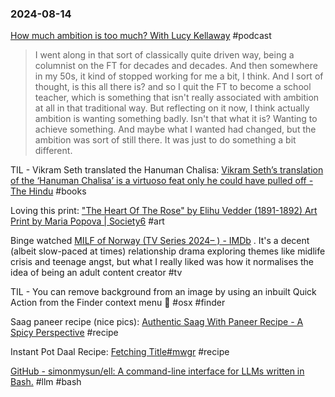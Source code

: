 ### 2024-08-14

[How much ambition is too much? With Lucy Kellaway](https://www.ft.com/content/b94ba6e6-9a51-4c08-9ae1-1df189e9f0e8) #podcast

> I went along in that sort of classically quite driven way, being a columnist on the FT for decades and decades. And then somewhere in my 50s, it kind of stopped working for me a bit, I think. And I sort of thought, is this all there is? and so I quit the FT to become a school teacher, which is something that isn't really associated with ambition at all in that traditional way. But reflecting on it now, I think actually ambition is wanting something badly. Isn't that what it is? Wanting to achieve something. And maybe what I wanted had changed, but the ambition was sort of still there. It was just to do something a bit different.

TIL - Vikram Seth translated the Hanuman Chalisa: [Vikram Seth’s translation of the ‘Hanuman Chalisa’ is a virtuoso feat only he could have pulled off - The Hindu](https://www.thehindu.com/books/book-review-the-hanuman-chalisa-vikram-seth-translation-hindu-devotional-hymn-india/article68487719.ece?pnespid=pLJ_U3xFZaRGg_DF.ym.Co2N7hyxTJQqLfGwn_pyqhNmIASDpiCAkvCtDJuIpPhFrkJHugDOyQ) #books

Loving this print: ["The Heart Of The Rose" by Elihu Vedder (1891-1892) Art Print by Maria Popova | Society6](https://society6.com/product/the-heart-of-the-rose-by-elihu-vedder-1891-1892_print?sku=s6-28492585p4a1v3) #art

Binge watched [MILF of Norway (TV Series 2024– ) - IMDb](https://www.imdb.com/title/tt32424747/) . It's a  decent (albeit slow-paced at times) relationship drama exploring themes like midlife crisis and teenage angst, but what I really liked was how it normalises the idea of being an adult content creator #tv

TIL - You can remove background from an image by using an inbuilt Quick Action from the Finder context menu 🤯 #osx #finder

Saag paneer recipe (nice pics): [Authentic Saag With Paneer Recipe - A Spicy Perspective](https://www.aspicyperspective.com/creamy-saag-paneer-recipe/#wprm-recipe-video-container-63958) #recipe

Instant Pot Daal Recipe: [Fetching Title#mwgr](https://www.bonappetit.com/story/instant-pot-dal-formula) #recipe

[GitHub - simonmysun/ell: A command-line interface for LLMs written in Bash.](https://github.com/simonmysun/ell) #llm #bash